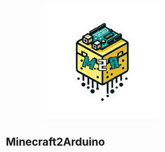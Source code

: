 <p align="center">
  <img src="doc/m2a_logo_txt2.png" width="300" height="300" />
</p>
<h1>Minecraft2Arduino</h1>
